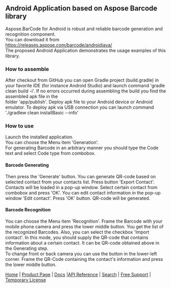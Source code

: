 ## Android Application based on Aspose Barcode library
Aspose.BarCode for Android is robust and reliable
barcode generation and recognition component.  
You can download it from <https://releases.aspose.com/barcode/androidjava/>   
The proposed Android Application demonstrates the usage examples of this library.
### How to assemble
After checkout from GitHub you can open Gradle project (build.gradle) in your favorite IDE (for instance Android Studio)
and launch command 'gradle clean build -i'. If no errors occurred during assembling the build you find the assembled apk file in the  
folder 'app/publish'. Deploy apk file to your Android device or Android emulator. 
To deploy apk via USB connection you can launch command './gradlew clean installBasic --info'
### How to use
Launch the installed application.  
You can choose the Menu item 'Generation'.  
For generating Barcode in an arbitrary manner you should type the Code text and select Code type from combobox.
#### Barcode Generating
Then press the 'Generate' button.
You can generate QR-code based on selected contact from your contacts list.
Press button 'Export Contact'. Contacts will be loaded in a pop-up window.
Select certain contact from combobox and press 'OK'.
You can edit contact information in the pop-up window 'Edit contact'.
Press 'OK' button. QR-code will be generated.
#### Barcode Recognition
You can choose the Menu item 'Recognition'.
Frame the Barcode with your mobile phone camera and press the lower middle button.
You get the list of the recognized Barcodes.
Also, you can select the checkbox 'Import contact'.
In this mode, you should supply the QR-code that contains information about a certain contact.
It can be QR-code obtained above in the Generating step.  
To change front or back camera you can use the button in the lower-left corner.
Frame the QR-Code containing the contact's information and press the lower middle button.

[Home](https://www.aspose.com/) | [Product Page](https://https://products.aspose.com/barcode/android-java) | [Docs](https://docs.aspose.com/barcode/#asposebarcode-for-android-via-java) |[API Reference](https://reference.aspose.com/barcode/androidjava/) | [Search](https://search.aspose.com/) | [Free Support](https://forum.aspose.com/c/barcode/) | [Temporary License](https://purchase.aspose.com/temporary-license)





